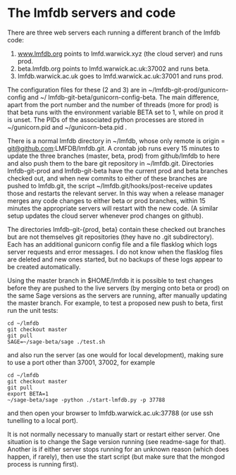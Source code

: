 # The lmfdb servers and code

There are three web servers each running a different branch of the lmfdb code:

1. www.lmfdb.org points to lmfd.warwick.xyz (the cloud server) and runs prod.
2. beta.lmfdb.org points to lmfd.warwick.ac.uk:37002 and runs beta.
3. lmfdb.warwick.ac.uk goes to lmfd.warwick.ac.uk:37001 and runs prod.

The configuration files for these (2 and 3) are in
~/lmfdb-git-prod/gunicorn-config and ~/
lmfdb-git-beta/gunicorn-config-beta.  The main difference, apart from
the port number and the number of threads (more for prod) is that beta
runs with the environment variable BETA set to 1, while on prod it is
unset.  The PIDs of the associated python processes are stored in
~/gunicorn.pid and ~/gunicorn-beta.pid .

There is a normal lmfdb directory in ~/lmfdb, whose only remote is
origin = git@github.com:LMFDB/lmfdb.git. A crontab job runs every 15
minutes to update the three branches (master, beta, prod) from
github/lmfdb to here and also push them to the bare git repository in
~/lmfdb.git.  Directories lmfdb-git-prod and lmfdb-git-beta have the
current prod and beta branches checked out, and when new commits to
either of these branches are pushed to lmfdb.git, the script
~/lmfdb.git/hooks/post-receive updates those and restarts the relevant
server.  In this way when a release manager merges any code changes to
either beta or prod branches, within 15 minutes the appropriate
servers will restart with the new code.  (A similar setup updates the
cloud server whenever prod changes on github).

The directories lmfdb-git-{prod, beta} contain these checked out
branches but are not themselves git repositories (they have no .git
subdirectory).  Each has an additional gunicorn config file and a file
flasklog which logs server requests and error messages.  I do not know
when the flasklog files are deleted and new ones started, but no
backups of these logs appear to be created automatically.

Using the master branch in $HOME/lmfdb it is possible to test changes
before they are pushed to the live servers (by merging onto beta or
prod) on the same Sage versions as the servers are running, after
manually updating the master branch.  For example, to test a proposed
new push to beta, first run the unit tests:

```
cd ~/lmfdb
git checkout master
git pull
SAGE=~/sage-beta/sage ./test.sh
```
and also run the server (as one would for local development), making sure to use a port other than 37001, 37002, for example
```
cd ~/lmfdb
git checkout master
git pull
export BETA=1
~/sage-beta/sage -python ./start-lmfdb.py -p 37788
```
and then open your browser to lmfdb.warwick.ac.uk:37788 (or use ssh
tunelling to a local port).

It is not normally necessary to manually start or restart either
server.  One situation is to change the Sage version running (see
readme-sage for that).  Another is if either server stops running for
an unknown reason (which does happen, if rarely), then use the start
script (but make sure that the mongod process is running first).
